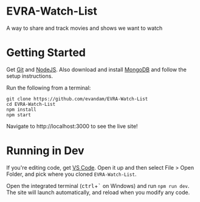 # EVRA-Watch-List
A way to share and track movies and shows we want to watch

# Getting Started

Get [Git](https://git-scm.com/downloads) and [NodeJS](https://nodejs.org/en/download/). Also download and install [MongoDB](https://www.mongodb.com/download-center?jmp=tutorials&_ga=2.198273519.1983882865.1528658734-1075290202.1528658733#community) and follow the setup instructions.

Run the following from a terminal:
```shell
git clone https://github.com/evandam/EVRA-Watch-List
cd EVRA-Watch-List
npm install
npm start
```
Navigate to http://localhost:3000 to see the live site!

# Running in Dev
If you're editing code, get [VS Code](https://code.visualstudio.com/download). Open it up and then select File > Open Folder, and pick where you cloned `EVRA-Watch-List`.

Open the  integrated terminal (<kbd>ctrl</kbd>+<kbd>\`</kbd> on Windows) and run `npm run dev`. The site will launch automatically, and reload when you modify any code.
